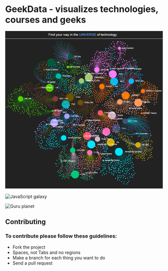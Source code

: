 GeekData - visualizes technologies, courses and geeks
======================================================

![Universe](https://raw.githubusercontent.com/PerfCo/GeekData/master/Images/Root.png)

![JavaScript galaxy](https://raw.githubusercontent.com/PerfCo/GeekData/master/Images/JavaScript.png)

![Guru planet](https://raw.githubusercontent.com/PerfCo/GeekData/master/Images/CSharpGuru.png)


## Contributing

### To contribute please follow these guidelines:

* Fork the project
* Spaces, not Tabs and no regions
* Make a branch for each thing you want to do
* Send a pull request